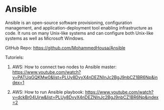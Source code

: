 # Ansible

Ansible is an open-source software provisioning, configuration management, and application-deployment tool enabling infrastructure as code. It runs on many Unix-like systems and can configure both Unix-like systems as well as Microsoft Windows.

GitHub Repo: https://github.com/MohammedHousa/Ansible

Tutoriels: 
1. AWS: How to connect two nodes to Ansible master:
https://www.youtube.com/watch?v=PATUqGQKMw0&list=PLUy8DvyX4nDEZNInJc2BgJ9nbCZ1BR6Np&index=1

2. AWS: How to run Ansible playbook:
https://www.youtube.com/watch?v=dckBr04Ujrw&list=PLUy8DvyX4nDEZNInJc2BgJ9nbCZ1BR6Np&index=2
